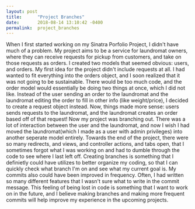 ```yaml
---
layout: post
title:      "Project Branches"
date:       2018-08-14 13:10:42 -0400
permalink:  project_branches
---
```



When I first started working on my Sinatra Porfolio Project, I didn't have much of a problem. My project aims to be a service for laundromat owners, where they can receive requests for pickup from customers, and take on those requests as orders. I created two models that seemed obvious: users, and orders. My first idea for the project didn't include requests at all. I had wanted to fit everything into the orders object, and I soon realized that it was not going to be sustainable. There would be too much code, and the order model would essentially be doing two things at once, which I did not like. Instead of the user sending an order to the laundromat and the laundromat editing the order to fill in other info (like weight/price), I decided to create a request object instead. Now, things made more sense: users sends requests to the laundromat, and the laundromat creates an order based off of that request! Now my project was branching out. There was a lot of interaction between the user and the laundromat, and now I wish I had moved the laundromat(which I made as a user with admin privileges) into another seperate model entirely. Towards the end of the project, there were so many redirects, and views, and controller actions, and tabs open, that I sometimes forgot what I was working on and had to dumble through the code to see where I last left off. Creating branches is something that I definietly could have utilizes to better organize my coding, so that I can quickly check what branch I'm on and see what my current goal is. My commits also could have been improved in frequency. Often, I had written so many different features that I wasn't sure what to write in the commit message. This feeling of being lost in code is something that I want to work on in the future, and I believe making branches and making more frequent commits will help improve my experience in the upcoming projects.
